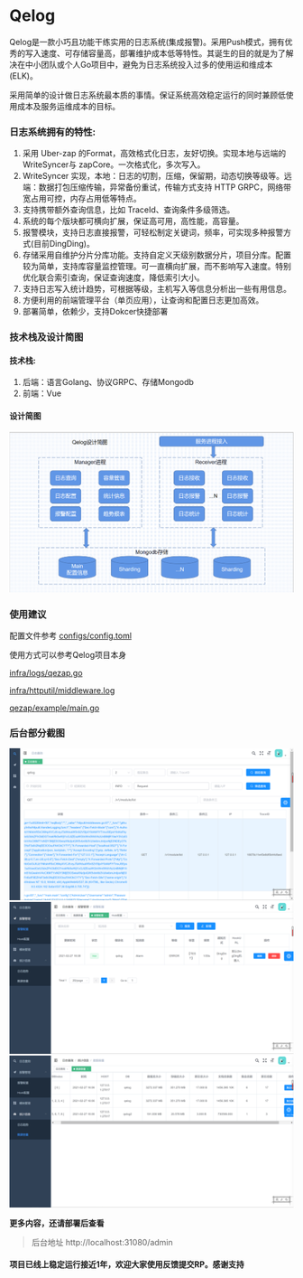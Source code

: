 # Qelog

Qelog是一款小巧且功能干练实用的日志系统(集成报警)。采用Push模式，拥有优秀的写入速度、可存储容量高，部署维护成本低等特性。其诞生的目的就是为了解决在中小团队或个人Go项目中，避免为日志系统投入过多的使用运和维成本(ELK)。

采用简单的设计做日志系统最本质的事情。保证系统高效稳定运行的同时兼顾低使用成本及服务运维成本的目标。


### 日志系统拥有的特性:

1. 采用 Uber-zap 的Format，高效格式化日志，友好切换。实现本地与远端的 WriteSyncer与 zapCore。一次格式化，多次写入。
2. WriteSyncer 实现，本地：日志的切割，压缩，保留期，动态切换等级等。远端：数据打包压缩传输，异常备份重试，传输方式支持 HTTP GRPC，网络带宽占用可控，内存占用低等特点。
3. 支持携带额外查询信息，比如 TraceId、查询条件多级筛选。
4. 系统的每个版块都可横向扩展，保证高可用，高性能，高容量。
5. 报警模块，支持日志直接报警，可轻松制定关键词，频率，可实现多种报警方式(目前DingDing)。
6. 存储采用自维护分片分库功能。支持自定义天级别数据分片，项目分库。配置较为简单，支持库容量监控管理。可一直横向扩展，而不影响写入速度。特别优化联合索引查询，保证查询速度，降低索引大小。
7. 支持日志写入统计趋势，可根据等级，主机写入等信息分析出一些有用信息。
8. 方便利用的前端管理平台（单页应用），让查询和配置日志更加高效。
9. 部署简单，依赖少，支持Dokcer快捷部署

### 技术栈及设计简图

#### 技术栈:

1. 后端：语言Golang、协议GRPC、存储Mongodb
2. 前端：Vue

#### 设计简图

![设计简图](docs/qelog_design.png)

### 使用建议

配置文件参考 <a href="https://github.com/huzhongqing/qelog/blob/main/configs/config.toml">configs/config.toml</a>

使用方式可以参考Qelog项目本身

<a href="https://github.com/huzhongqing/qelog/blob/main/infra/logs/qezap.go">infra/logs/qezap.go</a> 

<a href="https://github.com/huzhongqing/qelog/blob/main/infra/httputil/middleware.go">infra/httputil/middleware.log</a>  

<a href="https://github.com/huzhongqing/qelog/blob/main/qezap/example/main.go">qezap/example/main.go</a>

### 后台部分截图

![查询](docs/find.png)
![报警](docs/alarm.png)
![容量](docs/db.png)

**更多内容，还请部署后查看**

> 后台地址  http://localhost:31080/admin

#### 项目已线上稳定运行接近1年，欢迎大家使用反馈提交RP。感谢支持

